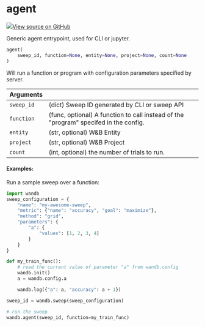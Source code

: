 # agent



[![](https://www.tensorflow.org/images/GitHub-Mark-32px.png)View source on GitHub](https://www.github.com/wandb/client/tree/v0.12.7/wandb/wandb_agent.py#L526-L587)



Generic agent entrypoint, used for CLI or jupyter.

```python
agent(
    sweep_id, function=None, entity=None, project=None, count=None
)
```




Will run a function or program with configuration parameters specified
by server.

| Arguments |  |
| :--- | :--- |
|  `sweep_id` |  (dict) Sweep ID generated by CLI or sweep API |
|  `function` |  (func, optional) A function to call instead of the "program" specifed in the config. |
|  `entity` |  (str, optional) W&B Entity |
|  `project` |  (str, optional) W&B Project |
|  `count` |  (int, optional) the number of trials to run. |



#### Examples:

Run a sample sweep over a function:
<!--yeadoc-test:one-parameter-sweep-agent-->
```python
import wandb
sweep_configuration = {
    "name": "my-awesome-sweep",
    "metric": {"name": "accuracy", "goal": "maximize"},
    "method": "grid",
    "parameters": {
        "a": {
            "values": [1, 2, 3, 4]
        }
    }
}

def my_train_func():
    # read the current value of parameter "a" from wandb.config
    wandb.init()
    a = wandb.config.a

    wandb.log({"a": a, "accuracy": a + 1})

sweep_id = wandb.sweep(sweep_configuration)

# run the sweep
wandb.agent(sweep_id, function=my_train_func)
```
